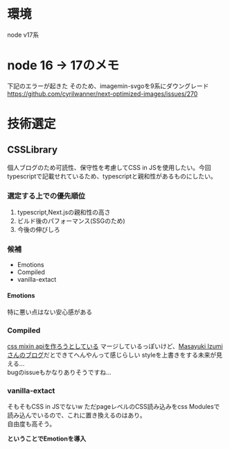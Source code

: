 # 環境

node v17系

# node 16 → 17のメモ
下記のエラーが起きた
そのため、imagemin-svgoを9系にダウングレード
https://github.com/cyrilwanner/next-optimized-images/issues/270

# 技術選定

## CSSLibrary
個人ブログのため可読性、保守性を考慮してCSS in JSを使用したい。今回typescriptで記載せれているため、typescriptと親和性があるものにしたい。

### 選定する上での優先順位
1. typescript,Next.jsの親和性の高さ
1. ビルド後のパフォーマンス(SSGのため)
1. 今後の伸びしろ

### 候補
 - Emotions
 - Compiled
 - vanilla-extact

 #### Emotions
 特に悪い点はない安心感がある

 ### Compiled
 [css mixin apiを作ろうとしている](https://github.com/atlassian-labs/compiled/issues/313)
 マージしているっぽいけど、[Masayuki Izumiさんのブログ](https://zenn.dev/izumin/scraps/ba7be48d8a0bf9)だとできてへんやんって感じらしい
 styleを上書きをする未来が見える...  
 bugのissueもかなりありそうですね...

 ### vanilla-extact
 そもそもCSS in JSでないw
 ただpageレベルのCSS読み込みをcss Modulesで読み込んでいるので、これに置き換えるのはあり。  
 自由度も高そう。

 **ということでEmotionを導入**
